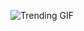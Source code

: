 ![Trending GIF](https://media3.giphy.com/media/YDEiyrRLa6ATrSNQND/giphy.gif?cid=8bb21772z9mwt1cs9tbns3ap623i7npyfy4apbpfrc7jcckf&ep=v1_gifs_search&rid=giphy.gif&ct=g)
